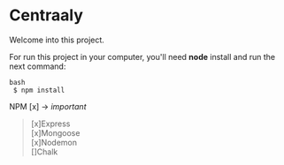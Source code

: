 # Centraaly

Welcome into this project.

For run this project in your computer, you'll need **node**  install and run the next command:

```
bash 
 $ npm install
 ```

NPM 
[x] -> *important* <br />
> [x]Express <br />
> [x]Mongoose <br />
> [x]Nodemon <br />
> []Chalk 

